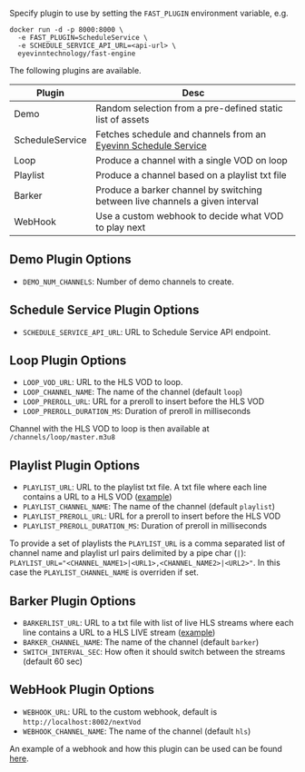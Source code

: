 Specify plugin to use by setting the `FAST_PLUGIN` environment variable, e.g.

```
docker run -d -p 8000:8000 \
  -e FAST_PLUGIN=ScheduleService \
  -e SCHEDULE_SERVICE_API_URL=<api-url> \
  eyevinntechnology/fast-engine
```

The following plugins are available.

| Plugin          | Desc                                                                                                          |
| --------------- | ------------------------------------------------------------------------------------------------------------- |
| Demo            | Random selection from a pre-defined static list of assets                                                     |
| ScheduleService | Fetches schedule and channels from an [Eyevinn Schedule Service](https://github.com/Eyevinn/schedule-service) |
| Loop            | Produce a channel with a single VOD on loop                                                                   |
| Playlist        | Produce a channel based on a playlist txt file                                                                |
| Barker          | Produce a barker channel by switching between live channels a given interval                                  |
| WebHook         | Use a custom webhook to decide what VOD to play next                                                          |

## Demo Plugin Options

- `DEMO_NUM_CHANNELS`: Number of demo channels to create.

## Schedule Service Plugin Options

- `SCHEDULE_SERVICE_API_URL`: URL to Schedule Service API endpoint.

## Loop Plugin Options

- `LOOP_VOD_URL`: URL to the HLS VOD to loop.
- `LOOP_CHANNEL_NAME`: The name of the channel (default `loop`)
- `LOOP_PREROLL_URL`: URL for a preroll to insert before the HLS VOD
- `LOOP_PREROLL_DURATION_MS`: Duration of preroll in milliseconds

Channel with the HLS VOD to loop is then available at `/channels/loop/master.m3u8`

## Playlist Plugin Options

- `PLAYLIST_URL`: URL to the playlist txt file. A txt file where each line contains a URL to a HLS VOD ([example](https://testcontent.eyevinn.technology/fast/fast-playlist.txt))
- `PLAYLIST_CHANNEL_NAME`: The name of the channel (default `playlist`)
- `PLAYLIST_PREROLL_URL`: URL for a preroll to insert before the HLS VOD
- `PLAYLIST_PREROLL_DURATION_MS`: Duration of preroll in milliseconds

To provide a set of playlists the `PLAYLIST_URL` is a comma separated list of channel name and playlist url pairs delimited by a pipe char (`|`): `PLAYLIST_URL="<CHANNEL_NAME1>|<URL1>,<CHANNEL_NAME2>|<URL2>"`. In this case the `PLAYLIST_CHANNEL_NAME` is overriden if set.

## Barker Plugin Options

- `BARKERLIST_URL`: URL to a txt file with list of live HLS streams where each line contains a URL to a HLS LIVE stream ([example](https://testcontent.eyevinn.technology/fast/barkertest.txt))
- `BARKER_CHANNEL_NAME`: The name of the channel (default `barker`)
- `SWITCH_INTERVAL_SEC`: How often it should switch between the streams (default 60 sec)

## WebHook Plugin Options

- `WEBHOOK_URL`: URL to the custom webhook, default is `http://localhost:8002/nextVod`
- `WEBHOOK_CHANNEL_NAME`: The name of the channel (default `hls`)

An example of a webhook and how this plugin can be used can be found [here](plugins/webhook.md).
